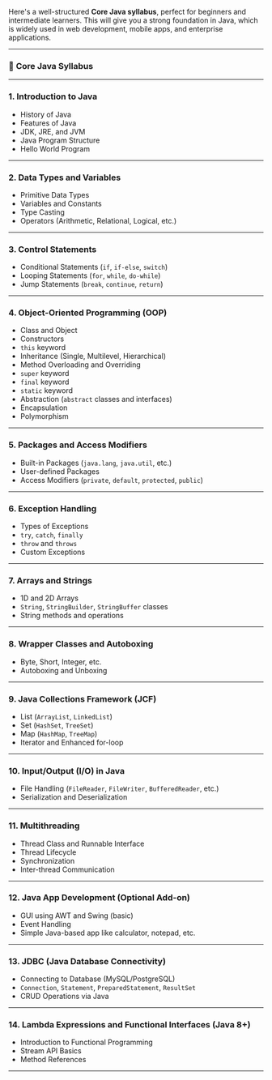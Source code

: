 Here's a well-structured **Core Java syllabus**, perfect for beginners and intermediate learners. This will give you a strong foundation in Java, which is widely used in web development, mobile apps, and enterprise applications.

---

### 📘 **Core Java Syllabus**

---

### 1. **Introduction to Java**
- History of Java
- Features of Java
- JDK, JRE, and JVM
- Java Program Structure
- Hello World Program

---

### 2. **Data Types and Variables**
- Primitive Data Types
- Variables and Constants
- Type Casting
- Operators (Arithmetic, Relational, Logical, etc.)

---

### 3. **Control Statements**
- Conditional Statements (`if`, `if-else`, `switch`)
- Looping Statements (`for`, `while`, `do-while`)
- Jump Statements (`break`, `continue`, `return`)

---

### 4. **Object-Oriented Programming (OOP)**
- Class and Object
- Constructors
- `this` keyword
- Inheritance (Single, Multilevel, Hierarchical)
- Method Overloading and Overriding
- `super` keyword
- `final` keyword
- `static` keyword
- Abstraction (`abstract` classes and interfaces)
- Encapsulation
- Polymorphism

---

### 5. **Packages and Access Modifiers**
- Built-in Packages (`java.lang`, `java.util`, etc.)
- User-defined Packages
- Access Modifiers (`private`, `default`, `protected`, `public`)

---

### 6. **Exception Handling**
- Types of Exceptions
- `try`, `catch`, `finally`
- `throw` and `throws`
- Custom Exceptions

---

### 7. **Arrays and Strings**
- 1D and 2D Arrays
- `String`, `StringBuilder`, `StringBuffer` classes
- String methods and operations

---

### 8. **Wrapper Classes and Autoboxing**
- Byte, Short, Integer, etc.
- Autoboxing and Unboxing

---

### 9. **Java Collections Framework (JCF)**
- List (`ArrayList`, `LinkedList`)
- Set (`HashSet`, `TreeSet`)
- Map (`HashMap`, `TreeMap`)
- Iterator and Enhanced for-loop

---

### 10. **Input/Output (I/O) in Java**
- File Handling (`FileReader`, `FileWriter`, `BufferedReader`, etc.)
- Serialization and Deserialization

---

### 11. **Multithreading**
- Thread Class and Runnable Interface
- Thread Lifecycle
- Synchronization
- Inter-thread Communication

---

### 12. **Java App Development (Optional Add-on)**
- GUI using AWT and Swing (basic)
- Event Handling
- Simple Java-based app like calculator, notepad, etc.

---

### 13. **JDBC (Java Database Connectivity)**
- Connecting to Database (MySQL/PostgreSQL)
- `Connection`, `Statement`, `PreparedStatement`, `ResultSet`
- CRUD Operations via Java

---

### 14. **Lambda Expressions and Functional Interfaces (Java 8+)**
- Introduction to Functional Programming
- Stream API Basics
- Method References

---